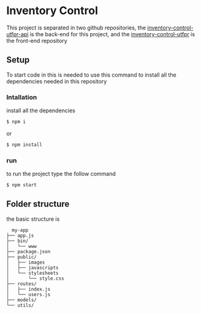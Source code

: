 # Inventory Control

This project is separated in two github repositories, the [inventory-control-utfpr-api](https://github.com/igornfaustino/inventory-control-utfpr-api) is the back-end for this project, and the [inventory-control-utfpr](https://github.com/igornfaustino/inventory-control-utfpr) is the front-end repository

## Setup

To start code in this is needed to use this command to install all the dependencies needed in this repository

### Intallation

install all the dependencies

``` bash
$ npm i
```

or

``` bash
$ npm install
```

### run

to run the project type the follow command

```bash
$ npm start
```

## Folder structure

the basic structure is

```
  my-app
├── app.js
├── bin/
│   └── www
├── package.json
├── public/
│   ├── images
│   ├── javascripts
│   └── stylesheets
│       └── style.css
├── routes/
│   ├── index.js
│   └── users.js
├── models/
└── utils/
```
